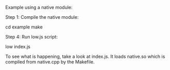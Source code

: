 Example using a native module:


Step 1: Compile the native module:

cd example
make


Step 4: Run low.js script:

low index.js



To see what is happening, take a look at index.js. It loads native.so which
is compiled from native.cpp by the Makefile.
